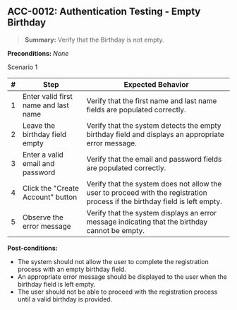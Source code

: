 ## **ACC-0012:** Authentication Testing - Empty Birthday

> **Summary:** Verify that the Birthday is not empty. <br>

**Preconditions:** _None_

Scenario 1

| \# | Step | Expected Behavior |
|----|------|-------------------|
| 1 | Enter valid first name and last name | Verify that the first name and last name fields are populated correctly. |
| 2 | Leave the birthday field empty | Verify that the system detects the empty birthday field and displays an appropriate error message. |
| 3 | Enter a valid email and password | Verify that the email and password fields are populated correctly. |
| 4 | Click the "Create Account" button | Verify that the system does not allow the user to proceed with the registration process if the birthday field is left empty. |
| 5 | Observe the error message | Verify that the system displays an error message indicating that the birthday cannot be empty. |

**Post-conditions:**

- The system should not allow the user to complete the registration process with an empty birthday field.
- An appropriate error message should be displayed to the user when the birthday field is left empty.
- The user should not be able to proceed with the registration process until a valid birthday is provided.
